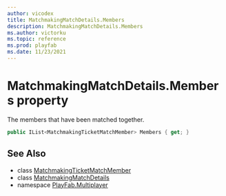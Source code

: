 ```yaml
---
author: vicodex
title: MatchmakingMatchDetails.Members
description: MatchmakingMatchDetails.Members
ms.author: victorku
ms.topic: reference
ms.prod: playfab
ms.date: 11/23/2021
---
```


# MatchmakingMatchDetails.Members property

The members that have been matched together.

```csharp
public IList<MatchmakingTicketMatchMember> Members { get; }
```

## See Also

* class [MatchmakingTicketMatchMember](../MatchmakingTicketMatchMember.md)
* class [MatchmakingMatchDetails](../MatchmakingMatchDetails.md)
* namespace [PlayFab.Multiplayer](../../PlayFabMultiplayerSDK.md)
